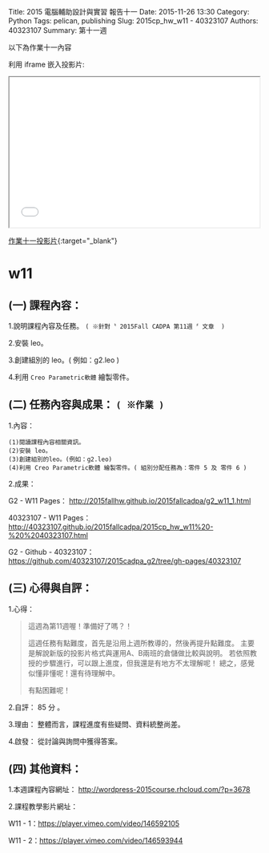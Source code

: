 Title:  2015 電腦輔助設計與實習 報告十一
Date: 2015-11-26 13:30
Category: Python
Tags: pelican, publishing
Slug: 2015cp_hw_w11 - 40323107
Authors: 40323107
Summary: 第十一週

以下為作業十一內容

利用 iframe 嵌入投影片:

<iframe src="40323107_cp_w11_p.html" width="500" height="300"></iframe>

[作業十一投影片](40323107_cp_w11_p.html){:target="_blank"}

w11
============

(一) 課程內容：
-------------------------

1.說明課程內容及任務。
`( ※針對〝 2015Fall CADPA 第11週 〞文章  )`

2.安裝 leo。

3.創建組別的 leo。( 例如：g2.leo )

4.利用 `Creo Parametric軟體` 繪製零件。


(二) 任務內容與成果： `( ※作業 )`
---------------------------------------------------

1.內容：

    (1)閱讀課程內容相關資訊。
    (2)安裝 leo。
    (3)創建組別的leo。(例如：g2.leo)
    (4)利用 Creo Parametric軟體 繪製零件。( 組別分配任務為：零件 5 及 零件 6 )

2.成果：

G2 - W11 Pages： <a href="http://2015fallhw.github.io/2015fallcadpa/g2_w11_1.html">http://2015fallhw.github.io/2015fallcadpa/g2_w11_1.html</a>

40323107 - W11 Pages： <a href="http://40323107.github.io/2015fallcadpa/2015cp_hw_w11%20-%20%2040323107.html">http://40323107.github.io/2015fallcadpa/2015cp_hw_w11%20-%20%2040323107.html</a>

G2 - Github - 40323107： <a href="https://github.com/40323107/2015cadpa_g2/tree/gh-pages/40323107">https://github.com/40323107/2015cadpa_g2/tree/gh-pages/40323107</a>


(三) 心得與自評：
---------------------------

1.心得：

> 這週為第11週喔！準備好了嗎？！
> 
> 這週任務有點難度，首先是沿用上週所教導的，然後再提升點難度。
> 主要是解說新版的投影片格式與運用A、B兩班的倉儲做比較與說明。
> 若依照教授的步驟進行，可以跟上進度，但我還是有地方不太理解呢！
> 總之，感覺似懂非懂呢！還有待理解中。
> 
>有點困難呢！

2.自評： 85 分 。

3.理由： 整體而言，課程進度有些疑問、資料統整尚差。

4.啟發： 從討論與詢問中獲得答案。

(四) 其他資料：
-------------------------

1.本週課程內容網址： <a href="http://wordpress-2015course.rhcloud.com/?p=3678">http://wordpress-2015course.rhcloud.com/?p=3678</a>

2.課程教學影片網址：

W11 - 1：<a href="https://player.vimeo.com/video/146592105">https://player.vimeo.com/video/146592105</a>

 W11 - 2：<a href="https://player.vimeo.com/video/146593944">https://player.vimeo.com/video/146593944</a>
